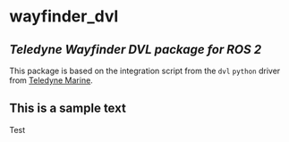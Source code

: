 # wayfinder_dvl
## *Teledyne Wayfinder DVL package for ROS 2*
This package is based on the integration script from the `dvl` `python` driver from [Teledyne Marine](https://www.teledynemarine.com/en-us/support/Pages/WAYFINDER-DVL-DRIVER.aspx).
## This is a sample text
Test